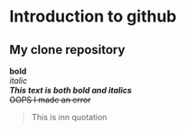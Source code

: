 # Introduction to github
## My clone repository
**bold**\
_italic_\
***This text is both bold and italics***\
~~OOPS I made an error~~
>This is inn quotation

